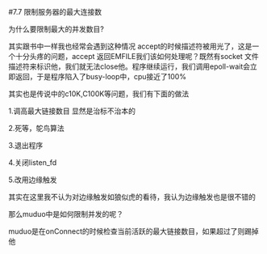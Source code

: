 #7.7 限制服务器的最大连接数

为什么要限制最大的并发数目?

其实跟书中一样我也经常会遇到这种情况 accept的时候描述符被用光了，这是一个十分头疼的问题，accept 返回EMFILE我们该如何处理呢？既然有socket
文件描述符来标识他，我们就无法close他。程序继续运行，我们调用epoll-wait会立即返回，于是程序陷入了busy-loop中，cpu接近了100%

其实也是传说中的c10K,C100K等问题，我们有下面的做法

1.调高最大链接数目 显然是治标不治本的

2.死等，鸵鸟算法

3.退出程序

4.关闭listen_fd

5.改用边缘触发

其实在这里我不认为对边缘触发如狼似虎的看待，我认为边缘触发也是很不错的

那么muduo中是如何限制并发的呢？

muduo是在onConnect的时候检查当前活跃的最大链接数目，如果超过了则踢掉他